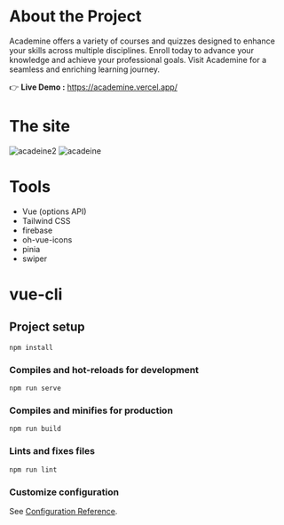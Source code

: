 # About the Project
Academine offers a variety of courses and quizzes designed to enhance your skills across multiple disciplines. Enroll today to advance your knowledge and achieve your professional goals. Visit Academine for a seamless and enriching learning journey.

👉 **Live Demo :** https://academine.vercel.app/

# The site
![acadeine2](https://github.com/Aya-AbdElsalam/Academine/assets/152267387/3d6a2368-9eb0-44bc-adc2-840d74cb3bda)
![acadeine](https://github.com/Aya-AbdElsalam/Academine/assets/152267387/79cad553-e6c3-4b13-87ae-890d44d5dc16)

# Tools
- Vue (options API)
- Tailwind CSS
- firebase
- oh-vue-icons
- pinia
- swiper
  
# vue-cli

## Project setup
```
npm install
```

### Compiles and hot-reloads for development
```
npm run serve
```

### Compiles and minifies for production
```
npm run build
```

### Lints and fixes files
```
npm run lint
```

### Customize configuration
See [Configuration Reference](https://cli.vuejs.org/config/).
